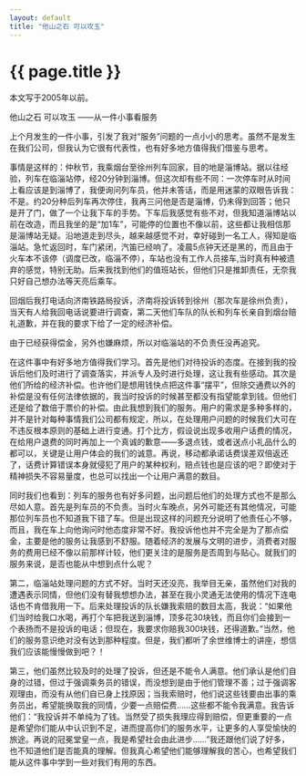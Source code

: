 ```yaml
---
layout: default
title: "他山之石 可以攻玉"
---
```


# {{ page.title }}

本文写于2005年以前。


他山之石 可以攻玉  ——从一件小事看服务

上个月发生的一件小事，引发了我对“服务”问题的一点小小的思考。虽然不是发生在我们公司，但我认为它很有代表性，也有好多地方值得我们借鉴与思考。

事情是这样的：仲秋节，我乘烟台至徐州列车回家，目的地是淄博站。据以往经验，列车在临淄站停，经20分钟到淄博。但这次却有些不同：一次停车时从时间上看应该是到淄博了，我便询问列车员，他并未答话，而是用迷蒙的双眼告诉我：不是。约20分种后列车再次停住，我再三问他是否是淄博，仍未得到回答；他只是开了门，做了一个让我下车的手势。下车后我感觉有些不对，但我知道淄博站以前在改造，而且我坐的是“加1车”，可能停的位置也不像以前，这些都让我相信那是淄博站无疑。沿地道走到尽头，越来越感觉不对，幸好碰到一名工人，得知是临淄站。急忙返回时，车门紧闭，汽笛已经响了。凌晨5点钟天还是黑的，而且由于火车本不该停（调度已改，临淄不停），车站也没有工作人员接车,当时真有种被遗弃的感觉，特别无助。后来我找到他们的值班站长，但他们只是推卸责任，无奈我只好自己想办法等天亮后乘车。

回烟后我打电话向济南铁路局投诉，济南将投诉转到徐州（那次车是徐州负责），当天有人给我回电话说要进行调查，第二天他们车队的队长和列车长亲自到烟台赔礼道歉，并在我的要求下给了一定的经济补偿。

由于已经获得偿金，另外也嫌麻烦，所以对临淄站的不负责任没再追究。

在这件事中有好多地方值得我们学习。首先是他们对待投诉的态度。在接到我的投诉后他们及时进行了调查落实，并派专人及时进行处理，这让我有些感动。其次是他们所给的经济补偿。也许他们是想用钱快点把这件事“摆平”，但除交通费以外的补偿是没有任何法律依据的，我当时投诉的时候甚至都没有指望能拿到钱。但他们还是给了数倍于票价的补偿。由此我想到我们的服务。用户的需求是多种多样的，并不是针对每种事情我们公司都有规定，所以，在处理用户问题的时候我们大可在不违反根本原则的基础上进行变通。打个比方，假设说出现多收用户话费的情况，在给用户退费的同时再加上一个真诚的歉意——多退点钱，或者送点小礼品什么的都可以，关键是让用户体会的我们的诚意。再说，移动都承诺话费误差双倍返还了，话费计算错误本身就侵犯了用户的某种权利，赔点钱也是应该的吧？即使对于精神损失不容易量度，也总可以找出一个让用户满意的数目。

同时我们也看到：列车的服务也有好多问题，出问题后他们的处理方式也不是那么尽如人意。首先是列车员的不负责。当时火车晚点，另外可能还有其他情况，可能那位列车员也不知道我下错了车。但是出现这样的问题充分说明了他责任心不够，而且，我在车上向他询问时他态度非常不好。我投诉他也并不完全是为了那点偿金，主要是他的服务让我感到不舒服。随着经济的发展与文明的进步，消费者对服务的费用已经不像以前那样计较，他们更关注的是服务是否周到与贴心。就我们的服务来说，是否也能从中想到点什么呢？

第二，临淄站处理问题的方式不好。当时天还没亮，我举目无亲，虽然他们对我的遭遇表示同情，但他们没有替我想想办法，甚至在我小灵通无法使用的情况下连电话也不肯借我用一下。后来处理投诉的队长嫌我索赔的数目太高，我说：“如果他们当时给我口水喝，再打个车把我送到淄博，顶多花30块钱，而且你们会接到一个表扬而不是投诉的电话；但现在，我要求你赔我300块钱，还得道歉。”当然，他们的服务意识绝对没有达到那种程度。但是，我们都听了余世维博士的讲座，想信我们应该能慢慢做到吧？！

第三，他们虽然比较及时的处理了投诉，但还是不能令人满意。他们承认是他们自身的过错，但过于强调乘务员的错误，而没想到是由于他们管理不善；过于强调客观理由，而没有从他们自已身上找原因；当我索赔时，他们说这些钱要由出事的乘务员出，希望能换取我的同情，少要一点赔偿费……这些都不能令我满意。我告诉他们：“我投诉并不单纯为了钱。当然受了损失我理应得到赔偿，但更重要的一点是希望你们能从中认识到不足，进而提高你们的服务水平，让更多的人享受愉快的旅途。再说的冠冕堂皇一点，我是希望社会由此进步……”我还跟他们说了好多，也不知道他们是否能真的理解。但我真心希望他们能够理解我的苦心，也希望我们能从这件事中学到一些对我们有用的东西。
